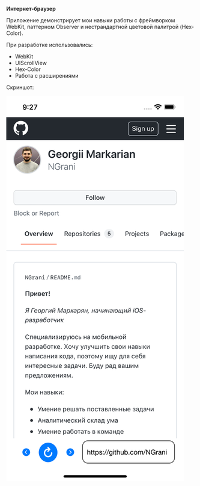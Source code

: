 **Интернет-браузер**

   Приложение демонстрирует мои навыки работы с фреймворком WebKit, паттерном Observer и нестрандартной цветовой палитрой (Hex-Color).

При разработке использовались:
* WebKit
* UIScrollView
* Hex-Color
* Работа с расширениями

Cкриншот:

![](https://github.com/NGrani/Browser-example/blob/main/Simulator%20Screen%20Shot%20-%20iPhone%2013%20Pro%20-%202022-05-12%20at%2021.27.10.png)

